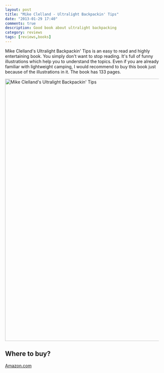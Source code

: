 ```yaml
---
layout: post
title: "Mike Clelland - Ultralight Backpackin' Tips"
date: "2013-01-29 17:40"
comments: true
description: Good book about ultralight backpacking
category: reviews
tags: [reviews,books]
---
```


Mike Clelland's Ultralight Backpackin' Tips is an easy to read and highly entertaining book. You simply don't want to stop reading. It's full of funny illustrations which help you to understand the topics. Even if you are already familiar with lightweight camping, I would recommend to buy this book just because of the illustrations in it. The book has 133 pages.

<a href="https://www.flickr.com/photos/90204224@N07/8418818849" title="Ultralight Backpackin Tips Book"><img src="https://farm9.staticflickr.com/8370/8418818849_11809c52e0_b.jpg" width="1024" height="855" alt="Mike Clelland's Ultralight Backpackin' Tips"></a>

## Where to buy?
<a href="http://www.amazon.com/gp/product/0762763841/ref=as_li_qf_sp_asin_il_tl?ie=UTF8&camp=1789&creative=9325&creativeASIN=0762763841&linkCode=as2&tag=hikeve-20" target="_blank">Amazon.com</a>
